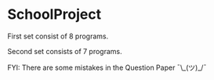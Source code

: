 # SchoolProject
First set consist of 8 programs.

Second set consists of 7 programs.




FYI: There are some mistakes in the Question Paper ¯\\\_(ツ)_/¯
